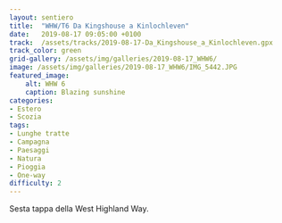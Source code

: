 ```yaml
---
layout: sentiero
title:  "WHW/T6 Da Kingshouse a Kinlochleven"
date:   2019-08-17 09:05:00 +0100
track:  /assets/tracks/2019-08-17-Da_Kingshouse_a_Kinlochleven.gpx
track_color: green
grid-gallery: /assets/img/galleries/2019-08-17_WHW6/
image: /assets/img/galleries/2019-08-17_WHW6/IMG_5442.JPG
featured_image:
    alt: WHW 6
    caption: Blazing sunshine
categories:
- Estero
- Scozia
tags:
- Lunghe tratte
- Campagna
- Paesaggi
- Natura
- Pioggia
- One-way
difficulty: 2
---
```


Sesta tappa della West Highland Way.